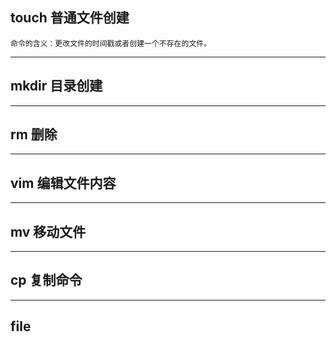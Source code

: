 ## touch 普通文件创建
    命令的含义：更改文件的时间戳或者创建一个不存在的文件。
------------------------------------------------------------------------------------------------------------------------------------------
## mkdir 目录创建

------------------------------------------------------------------------------------------------------------------------------------------
## rm 删除

------------------------------------------------------------------------------------------------------------------------------------------
## vim 编辑文件内容

------------------------------------------------------------------------------------------------------------------------------------------
## mv 移动文件

------------------------------------------------------------------------------------------------------------------------------------------
## cp 复制命令
------------------------------------------------------------------------------------------------------------------------------------------
## file 
